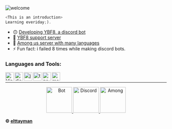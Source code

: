 ![welcome](https://i.imgur.com/HhuBDlS.gif)

```js
<This is an introduction>
Learning everiday;).
```

- 🙃 [Developing YBF8, a discord bot](https://discord.com/oauth2/authorize?client_id=800074066949832714&scope=bot&permissions=993390022)
- 📣 [YBF8 support server](https://discord.gg/J8RNPvsKPc) 
- 🔪 [Among us server with many languages](https://discord.gg/z2hkuccWdC)
- ⚡ Fun fact: i failed 8 times while making discord bots.<br />

### Languages and Tools:

<img align="left" alt="Visual Studio Code" width="26px" src="https://i.imgur.com/LwSdAlE.png" />
<img align="left" alt="discord.js" width="26px" src="https://i.imgur.com/SI1DZf3.png" />
<img align="left" alt="js" width="26px" src="https://i.imgur.com/3u1wzwE.png" />
<img align="left" alt="ts" width="26px" src="https://i.imgur.com/vSgFULR.png" />
<img align="left" alt="node.js" width="26px" src="https://seeklogo.com/images/N/nodejs-logo-FBE122E377-seeklogo.com.png" /> 
<img align="left" alt="mongodb" width="26px" src="https://i.imgur.com/BYdgNwt.png" />  <br />

---

<p align="center">
     <a href="https://discord.com/oauth2/authorize?client_id=800074066949832714&scope=bot&permissions=993390022">
    <img src="https://i.imgur.com/YjTA36V.png" alt="Bot" width="80"/>
    </a>
    <a href="https://discord.gg/J8RNPvsKPc">
        <img src="https://user-images.githubusercontent.com/59381835/92191514-d649ad80-ee18-11ea-9bc4-e95c7a122a99.png" alt="Discord" width="80"/>
    </a>
    <a href="https://discord.gg/z2hkuccWdC">
    <img src="https://i.redd.it/vqf8h73gvv961.png" alt="Among" width="80"/>
  </a>
</p>

**© [elttayman](https://github.com/elttayman)**
